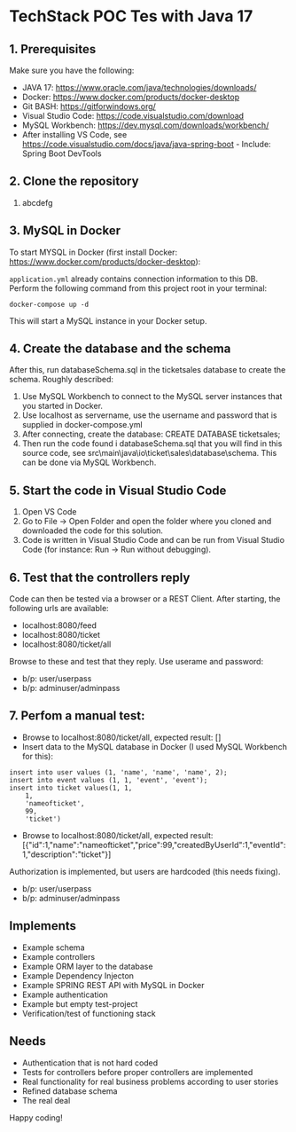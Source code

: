# TechStack POC Tes with Java 17

## 1. Prerequisites
Make sure you have the following:
- JAVA 17: https://www.oracle.com/java/technologies/downloads/
- Docker: https://www.docker.com/products/docker-desktop
- Git BASH: https://gitforwindows.org/
- Visual Studio Code: https://code.visualstudio.com/download
- MySQL Workbench: https://dev.mysql.com/downloads/workbench/
- After installing VS Code, see https://code.visualstudio.com/docs/java/java-spring-boot - Include: Spring Boot DevTools


## 2. Clone the repository
1. abcdefg

## 3. MySQL in Docker
To start MYSQL in Docker (first install Docker: https://www.docker.com/products/docker-desktop):

`application.yml` already contains connection information to this DB.
Perform the following command from this project root in your terminal:
```shell script
docker-compose up -d
```

This will start a MySQL instance in your Docker setup.

## 4. Create the database and the schema
After this, run databaseSchema.sql in the ticketsales database to create the schema.
Roughly described:
 1. Use MySQL Workbench to connect to the MySQL server instances that you started in Docker.
 2. Use localhost as servername, use the username and password that is supplied in docker-compose.yml
 3. After connecting, create the database: CREATE DATABASE ticketsales;
 4. Then run the code found i databaseSchema.sql that you will find in this source code, see src\main\java\io\ticket\sales\database\schema. This can be done via MySQL Workbench.

## 5. Start the code in Visual Studio Code
1. Open VS Code
2. Go to File -> Open Folder and open the folder where you cloned and downloaded the code for this solution.
3. Code is written in Visual Studio Code and can be run from Visual Studio Code (for instance: Run -> Run without debugging). 


## 6. Test that the controllers reply
Code can then be tested via a browser or a REST Client.
After starting, the following urls are available:
- localhost:8080/feed
- localhost:8080/ticket
- localhost:8080/ticket/all

Browse to these and test that they reply. Use userame and password:
- b/p: user/userpass
- b/p: adminuser/adminpass

## 7. Perfom a manual test:
- Browse to localhost:8080/ticket/all, expected result: []
- Insert data to the MySQL database in Docker (I used MySQL Workbench for this):
```shell script
insert into user values (1, 'name', 'name', 'name', 2);
insert into event values (1, 1, 'event', 'event');
insert into ticket values(1, 1,
    1,
    'nameofticket',
    99,
    'ticket')
```
- Browse to localhost:8080/ticket/all, expected result: [{"id":1,"name":"nameofticket","price":99,"createdByUserId":1,"eventId":1,"description":"ticket"}]


Authorization is implemented, but users are hardcoded (this needs fixing). 
- b/p: user/userpass
- b/p: adminuser/adminpass


## Implements
- Example schema
- Example controllers
- Example ORM layer to the database
- Example Dependency Injecton
- Example SPRING REST API with MySQL in Docker
- Example authentication
- Example but empty test-project
- Verification/test of functioning stack


## Needs
- Authentication that is not hard coded
- Tests for controllers before proper controllers are implemented
- Real functionality for real business problems according to user stories
- Refined database schema
- The real deal


Happy coding!
